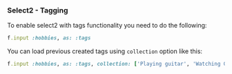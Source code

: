 ### Select2 - Tagging

To enable select2 with tags functionality you need to do the following:

```ruby
f.input :hobbies, as: :tags
```

You can load previous created tags using `collection` option like this:

```ruby
f.input :hobbies, as: :tags, collection: ['Playing guitar', 'Watching Game of Thrones']
```
